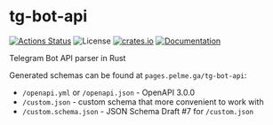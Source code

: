 # tg-bot-api

[![Actions Status](https://github.com/ark0f/tg-bot-api/workflows/CI/badge.svg)](https://github.com/ark0f/tg-bot-api/actions)
![License](https://img.shields.io/crates/l/tg-bot-api.svg)
[![crates.io](https://img.shields.io/crates/v/tg-bot-api.svg)](https://crates.io/crates/tg-bot-api)
[![Documentation](https://docs.rs/tg-bot-api/badge.svg)](https://docs.rs/tg-bot-api)

Telegram Bot API parser in Rust

Generated schemas can be found at `pages.pelme.ga/tg-bot-api`:
* `/openapi.yml` or `/openapi.json` - OpenAPI 3.0.0
* `/custom.json` - custom schema that more convenient to work with
* `/custom.schema.json` - JSON Schema Draft #7 for `/custom.json`
